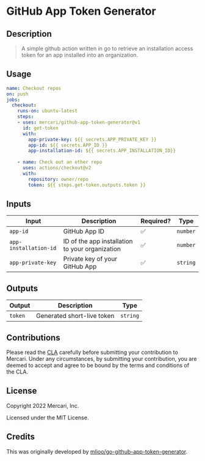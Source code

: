 #  GitHub App Token Generator

## Description

> A simple github action written in go to retrieve an installation access token for an app installed into an organization.
## Usage

```yaml
name: Checkout repos
on: push
jobs:
  checkout:
    runs-on: ubuntu-latest
    steps:
    - uses: mercari/github-app-token-generator@v1
      id: get-token
      with:
        app-private-key: ${{ secrets.APP_PRIVATE_KEY }}
        app-id: ${{ secrets.APP_ID }}
        app-installation-id: ${{ secrets.APP_INSTALLATION_ID}}
        
    - name: Check out an other repo
      uses: actions/checkout@v2
      with:
        repository: owner/repo
        token: ${{ steps.get-token.outputs.token }}
```

## Inputs

| Input                 | Description                                     | Required? | Type     |
|-----------------------|-------------------------------------------------|-----------|----------|
| `app-id`              | GitHub App ID                                   | ✅         | `number` |
| `app-installation-id` | ID of the app installation to your organization | ✅         | `number` |
| `app-private-key`     | Private key of your GitHub App                  | ✅         | `string` |

## Outputs

| Output  | Description                | Type     |
|---------|----------------------------|----------|
| `token` | Generated short-live token | `string` |

## Contributions

Please read the [CLA](https://www.mercari.com/cla/) carefully before submitting your contribution to Mercari. Under any circumstances, by submitting your contribution, you are deemed to accept and agree to be bound by the terms and conditions of the CLA.

## License

Copyright 2022 Mercari, Inc.

Licensed under the MIT License.

## Credits

This was originally developed by [mlioo/go-github-app-token-generator](https://github.com/mlioo/go-github-app-token-generator).
